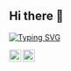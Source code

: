 ## Hi there 👋
[![Typing SVG](https://readme-typing-svg.herokuapp.com?color=%233A7CD9&size=24&multiline=true&width=410&lines=I'm+Eric+Kojo+Abbey.Also+Gigman)](https://git.io/typing-svg)

<a href="https://twitter.com/abbey_kojo">
  <img align="left" alt="Kojo Abbey | Twitter" width="22px" src="https://raw.githubusercontent.com/peterthehan/peterthehan/master/assets/twitter.svg" />
</a>

<a href="https://www.linkedin.com/in/eric-kojo-abbey-54898a12a/">
  <img align="left" alt="Kojo Abbey | Twitter" width="22px" src="https://raw.githubusercontent.com/peterthehan/peterthehan/master/assets/linkedin.svg" />
</a>

<!--
**Gigman2/gigman2** is a ✨ _special_ ✨ repository because its `README.md` (this file) appears on your GitHub profile.

Here are some ideas to get you started:

- 🔭 I’m currently working on ...
- 🌱 I’m currently learning ...
- 👯 I’m looking to collaborate on ...
- 🤔 I’m looking for help with ...
- 💬 Ask me about ...
- 📫 How to reach me: ...
- 😄 Pronouns: ...
- ⚡ Fun fact: ...
-->
